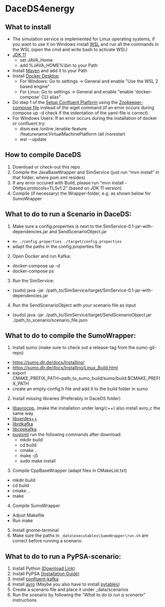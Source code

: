 # DaceDS4energy

## What to install

* The simulation service is implemented for Linux operating systems, if you want to use it on Windows install [WSL](https://learn.microsoft.com/de-de/windows/wsl/install) and run all the commands in the WSL (open the cmd and write bash to activate WSL)
* [JDK 11](https://jdk.java.net/archive/) 
  * set JAVA_Home
  * add %JAVA_HOME%\bin to your Path
* Install [Maven](https://maven.apache.org/download.cgi) and add it to your Path
* Install [Docker Desktop](https://docs.docker.com/engine/install/)
  * For Windows: Go to settings -> General and enable "Use the WSL 2 based engine"
  * For Linux: Go to settings -> General and enable "enable 'docker-compose' CLI alias" 
* Do step 1 of the [Setup Confluent Platform](https://docs.confluent.io/platform/current/platform-quickstart.html#qs-prereq)  using the [Zookeeper-compose file](https://github.com/confluentinc/cp-all-in-one/blob/7.5.2-post/cp-all-in-one/docker-compose.yml) instead of the wget command (if an error occurs during compose up -d check if the indentation of the yaml-file is correct)
* For Windows Users: If an error occurs during the installation of docker or confluent try:
  * dism.exe /online /enable-feature /featurename:VirtualMachinePlatform /all /norestart
  * wsl --update


## How to compile DaceDS
1. Download or check-out this repo
2. Compile the JavaBaseWrapper and SimService (just run “mvn install” in that folder, where pom.xml resides)
3. If any error occured with Build, please run “mvn install -Dhttps.protocols=TLSv1.2” (based on JDK 11 version)
4. Compile (if necessary) the Wrapper-folder, e.g. as shown below for SumoWrapper


## What to do to run a Scenario in DaceDS:
1.	Make sure a config.properties is next to the SimService-0.1-jar-with-dependencies.jar and SendScenarioObject.jar
* `mv ./config.properties ./target/config.properties`
* adapt the paths in the config.properties file
2.	Open Docker and run Kafka:
 * docker-compose up -d
 * docker-compose ps
3.	Run the SimService:
* (sudo) java -jar ./path_to/SimService/target/SimService-0.1-jar-with-dependencies.jar
4.	Run the SendScenarioObject with your scenario file as input
* (sudo) java -jar ./path_to/SimService/target/SendScenarioObject.jar ./path_to_scenario/scenario_file.json

## What to do to compile the SumoWrapper:
1.	Install sumo (make sure to check out a release-tag from the sumo-git-repo)
* https://sumo.dlr.de/docs/Installing/
* https://sumo.dlr.de/docs/Installing/Linux_Build.html
* export CMAKE_PREFIX_PATH=path_to_sumo_build/sumo/build:$CMAKE_PREFIX_PATH
* create an empty config.h file and add it to the build folder in sumo
2.	Install missing libraries (Preferably in DaceDS folder)
* [libavrocpp](https://github.com/apache/avro/blob/main/lang/c++/README), (make the installation under lang/c++) also install avro_c the same way
* [libserdes++](https://github.com/confluentinc/libserdes)
* [librdkafka](https://github.com/confluentinc/librdkafka)
* [libcppkafka](https://github.com/mfontanini/cppkafka)
* [pugixml](https://pugixml.org/docs/quickstart.html) run the following commands after download:
  * mkdir build
  * cd build
  * cmake ..
  * make -j5
  * sudo make install 
3.	Compile CppBaseWrapper (adapt files in CMakeList.txt)
* mkdir build
* cd build
* cmake ..
* make
4.	Compile SumoWrapper
* Adjust Makefile
* Run make
5. Install gnome-terminal
6. Make sure the paths in `_data\executables\SumoWrapper\run.sh` are correct before running a scenario

## What to do to run a PyPSA-scenario:

1. Install Python [(Download Link)](https://www.python.org/downloads/)
2. Install PyPSA [(Installation Guide)](https://pypsa-eur.readthedocs.io/en/latest/installation.html)
3. Install [confluent-kafka](https://pypi.org/project/confluent-kafka/)
4. Install [avro](https://pypi.org/project/avro/) (Maybe you also have to install [pytables](https://www.pytables.org/usersguide/installation.html))
5. Create a scenario file and place it under _data/scenarios
6. Run the scenario by following the *"What to do to run a scenario"* instructions
